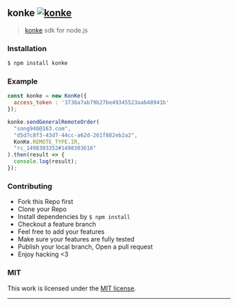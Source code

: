 ## konke [![konke](https://img.shields.io/npm/v/konke.svg)](https://npmjs.org/konke)

> [konke](http://ikonke.com) sdk for node.js

### Installation

```bash
$ npm install konke
```

### Example

```js
const konke = new KonKe({
  access_token : '3736a7ab79b27be49345523aab48941b'
});

konke.sendGeneralRemoteOrder(
  "song940@163.com",
  "d5d7c8f3-43d7-44cc-a62d-261f882eb2a2",
  KonKe.REMOTE_TYPE.IR,
  "rc_1498303352#1498303616"
).then(result => {
  console.log(result);
});
```

### Contributing
- Fork this Repo first
- Clone your Repo
- Install dependencies by `$ npm install`
- Checkout a feature branch
- Feel free to add your features
- Make sure your features are fully tested
- Publish your local branch, Open a pull request
- Enjoy hacking <3

### MIT

This work is licensed under the [MIT license](./LICENSE).

---
